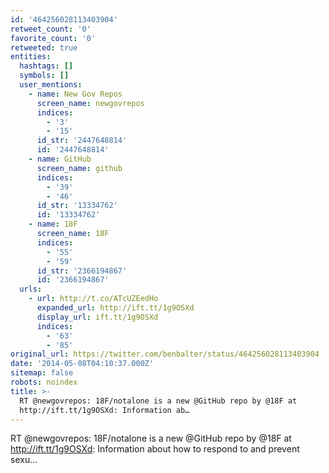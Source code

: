 ```yaml
---
id: '464256028113403904'
retweet_count: '0'
favorite_count: '0'
retweeted: true
entities:
  hashtags: []
  symbols: []
  user_mentions:
    - name: New Gov Repos
      screen_name: newgovrepos
      indices:
        - '3'
        - '15'
      id_str: '2447648814'
      id: '2447648814'
    - name: GitHub
      screen_name: github
      indices:
        - '39'
        - '46'
      id_str: '13334762'
      id: '13334762'
    - name: 18F
      screen_name: 18F
      indices:
        - '55'
        - '59'
      id_str: '2366194867'
      id: '2366194867'
  urls:
    - url: http://t.co/ATcUZEedHo
      expanded_url: http://ift.tt/1g9OSXd
      display_url: ift.tt/1g9OSXd
      indices:
        - '63'
        - '85'
original_url: https://twitter.com/benbalter/status/464256028113403904
date: '2014-05-08T04:10:37.000Z'
sitemap: false
robots: noindex
title: >-
  RT @newgovrepos: 18F/notalone is a new @GitHub repo by @18F at
  http://ift.tt/1g9OSXd: Information ab…
---
```


RT @newgovrepos: 18F/notalone is a new @GitHub repo by @18F at http://ift.tt/1g9OSXd: Information about how to respond to and prevent sexu…